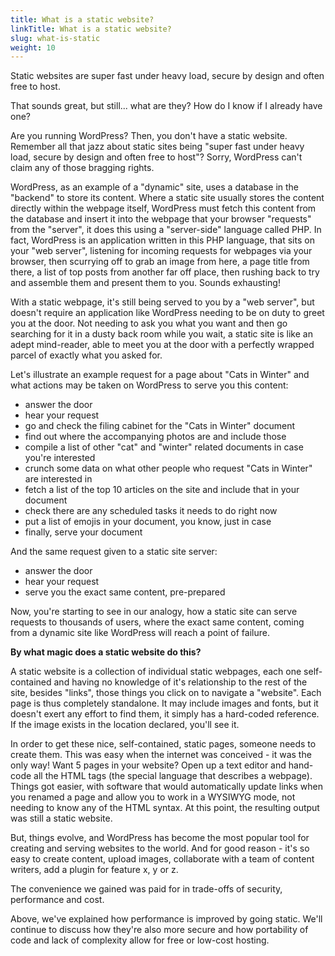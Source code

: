 ```yaml
---
title: What is a static website?
linkTitle: What is a static website?
slug: what-is-static
weight: 10
---
```


Static websites are super fast under heavy load, secure by design and often free to host.

That sounds great, but still... what are they? How do I know if I already have one?

Are you running WordPress? Then, you don't have a static website. Remember all that jazz about static sites being "super fast under heavy load, secure by design and often free to host"? Sorry, WordPress can't claim any of those bragging rights.

WordPress, as an example of a "dynamic" site, uses a database in the "backend" to store its content. Where a static site usually stores the content directly within the webpage itself, WordPress must fetch this content from the database and insert it into the webpage that your browser "requests" from the "server", it does this using a "server-side" language called PHP. In fact, WordPress is an application written in this PHP language, that sits on your "web server", listening for incoming requests for webpages via your browser, then scurrying off to grab an image from here, a page title from there, a list of top posts from another far off place, then rushing back to try and assemble them and present them to you. Sounds exhausting!

With a static webpage, it's still being served to you by a "web server", but doesn't require an application like WordPress needing to be on duty to greet you at the door. Not needing to ask you what you want and then go searching for it in a dusty back room while you wait, a static site is like an adept mind-reader, able to meet you at the door with a perfectly wrapped parcel of exactly what you asked for. 

Let's illustrate an example request for a page about "Cats in Winter" and what actions may be taken on WordPress to serve you this content:

 - answer the door
 - hear your request
 - go and check the filing cabinet for the "Cats in Winter" document
 - find out where the accompanying photos are and include those 
 - compile a list of other "cat" and "winter" related documents in case you're interested
 - crunch some data on what other people who request "Cats in Winter" are interested in
 - fetch a list of the top 10 articles on the site and include that in your document
 - check there are any scheduled tasks it needs to do right now
 - put a list of emojis in your document, you know, just in case
 - finally, serve your document

And the same request given to a static site server:

 - answer the door
 - hear your request
 - serve you the exact same content, pre-prepared

Now, you're starting to see in our analogy, how a static site can serve requests to thousands of users, where the exact same content, coming from a dynamic site like WordPress will reach a point of failure.

**By what magic does a static website do this?**

A static website is a collection of individual static webpages, each one self-contained and having no knowledge of it's relationship to the rest of the site, besides "links", those things you click on to navigate a "website". Each page is thus completely standalone. It may include images and fonts, but it doesn't exert any effort to find them, it simply has a hard-coded reference. If the image exists in the location declared, you'll see it. 

In order to get these nice, self-contained, static pages, someone needs to create them. This was easy when the internet was conceived - it was the only way! Want 5 pages in your website? Open up a text editor and hand-code all the HTML tags (the special language that describes a webpage). Things got easier, with software that would automatically update links when you renamed a page and allow you to work in a WYSIWYG mode, not needing to know any of the HTML syntax. At this point, the resulting output was still a static website. 

But, things evolve, and WordPress has become the most popular tool for creating and serving websites to the world. And for good reason - it's so easy to create content, upload images, collaborate with a team of content writers, add a plugin for feature x, y or z. 

The convenience we gained was paid for in trade-offs of security, performance and cost. 

Above, we've explained how performance is improved by going static. We'll continue to discuss how they're also more secure and how portability of code and lack of complexity allow for free or low-cost hosting.











